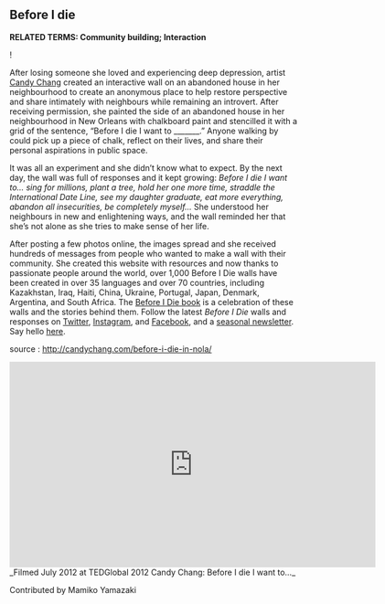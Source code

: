 ## Before I die

**RELATED TERMS: Community building; Interaction**

!

After losing someone she loved and experiencing deep depression, artist [Candy Chang](http://candychang.com) created an interactive wall on an abandoned house in her neighbourhood to create an anonymous place to help restore perspective and share intimately with neighbours while remaining an introvert. After receiving permission, she painted the side of an abandoned house in her neighbourhood in New Orleans with chalkboard paint and stencilled it with a grid of the sentence, “Before I die I want to _______.” Anyone walking by could pick up a piece of chalk, reflect on their lives, and share their personal aspirations in public space.

It was all an experiment and she didn’t know what to expect. By the next day, the wall was full of responses and it kept growing: _Before I die I want to… sing for millions, plant a tree, hold her one more time, straddle the International Date Line, see my daughter graduate, eat more everything, abandon all insecurities, be completely myself…_ She understood her neighbours in new and enlightening ways, and the wall reminded her that she’s not alone as she tries to make sense of her life.

After posting a few photos online, the images spread and she received hundreds of messages from people who wanted to make a wall with their community. She created this website with resources and now thanks to passionate people around the world, over 1,000 Before I Die walls have been created in over 35 languages and over 70 countries, including Kazakhstan, Iraq, Haiti, China, Ukraine, Portugal, Japan, Denmark, Argentina, and South Africa. The [Before I Die book](http://candychang.com/before-i-die-the-book/) is a celebration of these walls and the stories behind them. Follow the latest _Before I Die_ walls and responses on [Twitter](https://twitter.com/#%21/BeforeIDieWall), [Instagram](http://instagram.com/BeforeIdiewall/), and [Facebook](https://www.facebook.com/BeforeIDieWall), and a [seasonal newsletter](http://beforeidie.cc/site/press/). Say hello [here](mailto:hello@beforeidie.cc).

source : http://candychang.com/before-i-die-in-nola/

<iframe src="https://embed-ssl.ted.com/talks/candy_chang_before_i_die_i_want_to.html" width="640" height="360" frameborder="0" scrolling="no" allowfullscreen="allowfullscreen"></iframe>_Filmed July 2012 at TEDGlobal 2012 Candy Chang: Before I die I want to…_

Contributed by Mamiko Yamazaki
